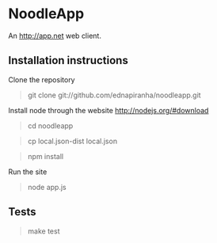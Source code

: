 # NoodleApp

An http://app.net web client.

## Installation instructions

Clone the repository

> git clone git://github.com/ednapiranha/noodleapp.git

Install node through the website http://nodejs.org/#download

> cd noodleapp

> cp local.json-dist local.json

> npm install

Run the site

> node app.js

## Tests

> make test